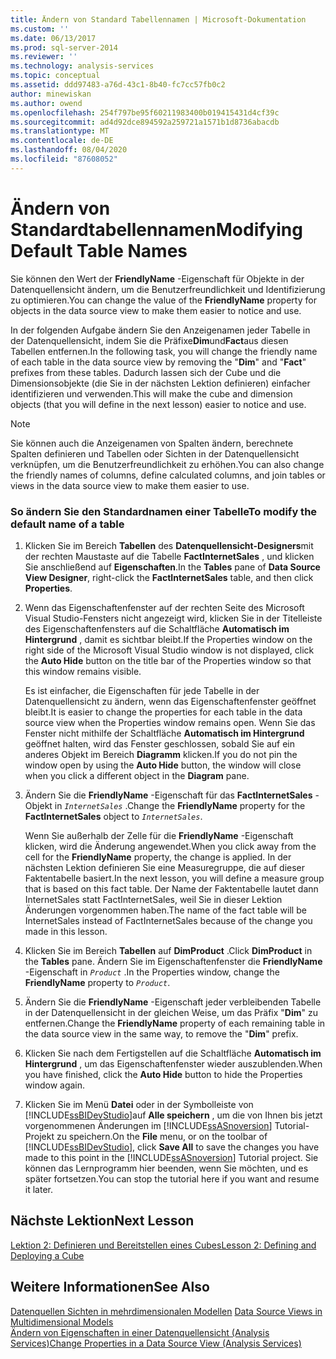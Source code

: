 ```yaml
---
title: Ändern von Standard Tabellennamen | Microsoft-Dokumentation
ms.custom: ''
ms.date: 06/13/2017
ms.prod: sql-server-2014
ms.reviewer: ''
ms.technology: analysis-services
ms.topic: conceptual
ms.assetid: ddd97483-a76d-43c1-8b40-fc7cc57fb0c2
author: minewiskan
ms.author: owend
ms.openlocfilehash: 254f797be95f60211983400b019415431d4cf39c
ms.sourcegitcommit: ad4d92dce894592a259721a1571b1d8736abacdb
ms.translationtype: MT
ms.contentlocale: de-DE
ms.lasthandoff: 08/04/2020
ms.locfileid: "87608052"
---
```

# <a name="modifying-default-table-names"></a><span data-ttu-id="747ab-102">Ändern von Standardtabellennamen</span><span class="sxs-lookup"><span data-stu-id="747ab-102">Modifying Default Table Names</span></span>
  <span data-ttu-id="747ab-103">Sie können den Wert der **FriendlyName** -Eigenschaft für Objekte in der Datenquellensicht ändern, um die Benutzerfreundlichkeit und Identifizierung zu optimieren.</span><span class="sxs-lookup"><span data-stu-id="747ab-103">You can change the value of the **FriendlyName** property for objects in the data source view to make them easier to notice and use.</span></span>  
  
 <span data-ttu-id="747ab-104">In der folgenden Aufgabe ändern Sie den Anzeigenamen jeder Tabelle in der Datenquellensicht, indem Sie die Präfixe**Dim**und**Fact**aus diesen Tabellen entfernen.</span><span class="sxs-lookup"><span data-stu-id="747ab-104">In the following task, you will change the friendly name of each table in the data source view by removing the "**Dim**" and "**Fact**" prefixes from these tables.</span></span> <span data-ttu-id="747ab-105">Dadurch lassen sich der Cube und die Dimensionsobjekte (die Sie in der nächsten Lektion definieren) einfacher identifizieren und verwenden.</span><span class="sxs-lookup"><span data-stu-id="747ab-105">This will make the cube and dimension objects (that you will define in the next lesson) easier to notice and use.</span></span>  
  
> [!NOTE]  
>  <span data-ttu-id="747ab-106">Sie können auch die Anzeigenamen von Spalten ändern, berechnete Spalten definieren und Tabellen oder Sichten in der Datenquellensicht verknüpfen, um die Benutzerfreundlichkeit zu erhöhen.</span><span class="sxs-lookup"><span data-stu-id="747ab-106">You can also change the friendly names of columns, define calculated columns, and join tables or views in the data source view to make them easier to use.</span></span>  
  
### <a name="to-modify-the-default-name-of-a-table"></a><span data-ttu-id="747ab-107">So ändern Sie den Standardnamen einer Tabelle</span><span class="sxs-lookup"><span data-stu-id="747ab-107">To modify the default name of a table</span></span>  
  
1.  <span data-ttu-id="747ab-108">Klicken Sie im Bereich **Tabellen** des **Datenquellensicht-Designers**mit der rechten Maustaste auf die Tabelle **FactInternetSales** , und klicken Sie anschließend auf **Eigenschaften**.</span><span class="sxs-lookup"><span data-stu-id="747ab-108">In the **Tables** pane of **Data Source View Designer**, right-click the **FactInternetSales** table, and then click **Properties**.</span></span>  
  
2.  <span data-ttu-id="747ab-109">Wenn das Eigenschaftenfenster auf der rechten Seite des Microsoft Visual Studio-Fensters nicht angezeigt wird, klicken Sie in der Titelleiste des Eigenschaftenfensters auf die Schaltfläche **Automatisch im Hintergrund** , damit es sichtbar bleibt.</span><span class="sxs-lookup"><span data-stu-id="747ab-109">If the Properties window on the right side of the Microsoft Visual Studio window is not displayed, click the **Auto Hide** button on the title bar of the Properties window so that this window remains visible.</span></span>  
  
     <span data-ttu-id="747ab-110">Es ist einfacher, die Eigenschaften für jede Tabelle in der Datenquellensicht zu ändern, wenn das Eigenschaftenfenster geöffnet bleibt.</span><span class="sxs-lookup"><span data-stu-id="747ab-110">It is easier to change the properties for each table in the data source view when the Properties window remains open.</span></span> <span data-ttu-id="747ab-111">Wenn Sie das Fenster nicht mithilfe der Schaltfläche **Automatisch im Hintergrund** geöffnet halten, wird das Fenster geschlossen, sobald Sie auf ein anderes Objekt im Bereich **Diagramm** klicken.</span><span class="sxs-lookup"><span data-stu-id="747ab-111">If you do not pin the window open by using the **Auto Hide** button, the window will close when you click a different object in the **Diagram** pane.</span></span>  
  
3.  <span data-ttu-id="747ab-112">Ändern Sie die **FriendlyName** -Eigenschaft für das **FactInternetSales** -Objekt in *`InternetSales`* .</span><span class="sxs-lookup"><span data-stu-id="747ab-112">Change the **FriendlyName** property for the **FactInternetSales** object to *`InternetSales`*.</span></span>  
  
     <span data-ttu-id="747ab-113">Wenn Sie außerhalb der Zelle für die **FriendlyName** -Eigenschaft klicken, wird die Änderung angewendet.</span><span class="sxs-lookup"><span data-stu-id="747ab-113">When you click away from the cell for the **FriendlyName** property, the change is applied.</span></span> <span data-ttu-id="747ab-114">In der nächsten Lektion definieren Sie eine Measuregruppe, die auf dieser Faktentabelle basiert.</span><span class="sxs-lookup"><span data-stu-id="747ab-114">In the next lesson, you will define a measure group that is based on this fact table.</span></span> <span data-ttu-id="747ab-115">Der Name der Faktentabelle lautet dann InternetSales statt FactInternetSales, weil Sie in dieser Lektion Änderungen vorgenommen haben.</span><span class="sxs-lookup"><span data-stu-id="747ab-115">The name of the fact table will be InternetSales instead of FactInternetSales because of the change you made in this lesson.</span></span>  
  
4.  <span data-ttu-id="747ab-116">Klicken Sie im Bereich **Tabellen** auf **DimProduct** .</span><span class="sxs-lookup"><span data-stu-id="747ab-116">Click **DimProduct** in the **Tables** pane.</span></span> <span data-ttu-id="747ab-117">Ändern Sie im Eigenschaftenfenster die **FriendlyName** -Eigenschaft in *`Product`* .</span><span class="sxs-lookup"><span data-stu-id="747ab-117">In the Properties window, change the **FriendlyName** property to *`Product`*.</span></span>  
  
5.  <span data-ttu-id="747ab-118">Ändern Sie die **FriendlyName** -Eigenschaft jeder verbleibenden Tabelle in der Datenquellensicht in der gleichen Weise, um das Präfix "**Dim**" zu entfernen.</span><span class="sxs-lookup"><span data-stu-id="747ab-118">Change the **FriendlyName** property of each remaining table in the data source view in the same way, to remove the "**Dim**" prefix.</span></span>  
  
6.  <span data-ttu-id="747ab-119">Klicken Sie nach dem Fertigstellen auf die Schaltfläche **Automatisch im Hintergrund** , um das Eigenschaftenfenster wieder auszublenden.</span><span class="sxs-lookup"><span data-stu-id="747ab-119">When you have finished, click the **Auto Hide** button to hide the Properties window again.</span></span>  
  
7.  <span data-ttu-id="747ab-120">Klicken Sie im Menü **Datei** oder in der Symbolleiste von [!INCLUDE[ssBIDevStudio](../includes/ssbidevstudio-md.md)]auf **Alle speichern** , um die von Ihnen bis jetzt vorgenommenen Änderungen im [!INCLUDE[ssASnoversion](../includes/ssasnoversion-md.md)] Tutorial-Projekt zu speichern.</span><span class="sxs-lookup"><span data-stu-id="747ab-120">On the **File** menu, or on the toolbar of [!INCLUDE[ssBIDevStudio](../includes/ssbidevstudio-md.md)], click **Save All** to save the changes you have made to this point in the [!INCLUDE[ssASnoversion](../includes/ssasnoversion-md.md)] Tutorial project.</span></span> <span data-ttu-id="747ab-121">Sie können das Lernprogramm hier beenden, wenn Sie möchten, und es später fortsetzen.</span><span class="sxs-lookup"><span data-stu-id="747ab-121">You can stop the tutorial here if you want and resume it later.</span></span>  
  
## <a name="next-lesson"></a><span data-ttu-id="747ab-122">Nächste Lektion</span><span class="sxs-lookup"><span data-stu-id="747ab-122">Next Lesson</span></span>  
 [<span data-ttu-id="747ab-123">Lektion 2: Definieren und Bereitstellen eines Cubes</span><span class="sxs-lookup"><span data-stu-id="747ab-123">Lesson 2: Defining and Deploying a Cube</span></span>](lesson-2-defining-and-deploying-a-cube.md)  
  
## <a name="see-also"></a><span data-ttu-id="747ab-124">Weitere Informationen</span><span class="sxs-lookup"><span data-stu-id="747ab-124">See Also</span></span>  
 <span data-ttu-id="747ab-125">[Datenquellen Sichten in mehrdimensionalen Modellen](multidimensional-models/data-source-views-in-multidimensional-models.md) </span><span class="sxs-lookup"><span data-stu-id="747ab-125">[Data Source Views in Multidimensional Models](multidimensional-models/data-source-views-in-multidimensional-models.md) </span></span>  
 [<span data-ttu-id="747ab-126">Ändern von Eigenschaften in einer Datenquellensicht &#40;Analysis Services&#41;</span><span class="sxs-lookup"><span data-stu-id="747ab-126">Change Properties in a Data Source View &#40;Analysis Services&#41;</span></span>](multidimensional-models/change-properties-in-a-data-source-view-analysis-services.md)  
  
  
